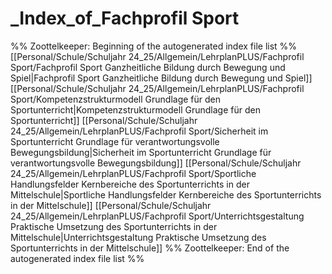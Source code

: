 # _Index_of_Fachprofil Sport
%% Zoottelkeeper: Beginning of the autogenerated index file list  %%
 [[Personal/Schule/Schuljahr 24_25/Allgemein/LehrplanPLUS/Fachprofil Sport/Fachprofil Sport Ganzheitliche Bildung durch Bewegung und Spiel|Fachprofil Sport Ganzheitliche Bildung durch Bewegung und Spiel]]
 [[Personal/Schule/Schuljahr 24_25/Allgemein/LehrplanPLUS/Fachprofil Sport/Kompetenzstrukturmodell Grundlage für den Sportunterricht|Kompetenzstrukturmodell Grundlage für den Sportunterricht]]
 [[Personal/Schule/Schuljahr 24_25/Allgemein/LehrplanPLUS/Fachprofil Sport/Sicherheit im Sportunterricht Grundlage für verantwortungsvolle Bewegungsbildung|Sicherheit im Sportunterricht Grundlage für verantwortungsvolle Bewegungsbildung]]
 [[Personal/Schule/Schuljahr 24_25/Allgemein/LehrplanPLUS/Fachprofil Sport/Sportliche Handlungsfelder Kernbereiche des Sportunterrichts in der Mittelschule|Sportliche Handlungsfelder Kernbereiche des Sportunterrichts in der Mittelschule]]
 [[Personal/Schule/Schuljahr 24_25/Allgemein/LehrplanPLUS/Fachprofil Sport/Unterrichtsgestaltung Praktische Umsetzung des Sportunterrichts in der Mittelschule|Unterrichtsgestaltung Praktische Umsetzung des Sportunterrichts in der Mittelschule]]
%% Zoottelkeeper: End of the autogenerated index file list  %%
